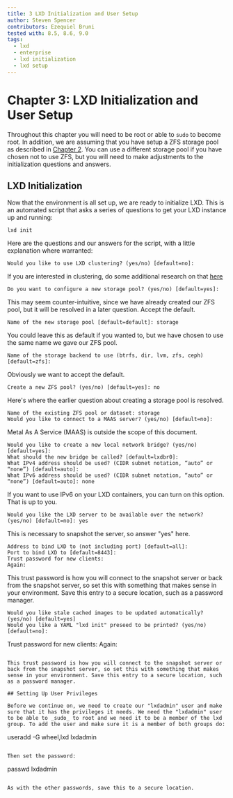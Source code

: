 ```yaml
---
title: 3 LXD Initialization and User Setup
author: Steven Spencer
contributors: Ezequiel Bruni
tested with: 8.5, 8.6, 9.0
tags:
  - lxd
  - enterprise
  - lxd initialization
  - lxd setup
---
```


# Chapter 3: LXD Initialization and User Setup

Throughout this chapter you will need to be root or able to `sudo` to become root. In addition, we are assuming that you have setup a ZFS storage pool as described in [Chapter 2](02-zfs_setup). You can use a different storage pool if you have chosen not to use ZFS, but you will need to make adjustments to the initialization questions and answers.

## LXD Initialization

Now that the environment is all set up, we are ready to initialize LXD. This is an automated script that asks a series of questions to get your LXD instance up and running:

```
lxd init
```

Here are the questions and our answers for the script, with a little explanation where warranted:

```
Would you like to use LXD clustering? (yes/no) [default=no]:
```

If you are interested in clustering, do some additional research on that [here](https://lxd.readthedocs.io/en/latest/clustering/)

```
Do you want to configure a new storage pool? (yes/no) [default=yes]:
```

This may seem counter-intuitive, since we have already created our ZFS pool, but it will be resolved in a later question. Accept the default.

```
Name of the new storage pool [default=default]: storage
```

You could leave this as default if you wanted to, but we have chosen to use the same name we gave our ZFS pool.

```
Name of the storage backend to use (btrfs, dir, lvm, zfs, ceph) [default=zfs]:
```

Obviously we want to accept the default.

```
Create a new ZFS pool? (yes/no) [default=yes]: no
```

Here's where the earlier question about creating a storage pool is resolved.

```
Name of the existing ZFS pool or dataset: storage
Would you like to connect to a MAAS server? (yes/no) [default=no]:
```

Metal As A Service (MAAS) is outside the scope of this document.

```
Would you like to create a new local network bridge? (yes/no) [default=yes]:
What should the new bridge be called? [default=lxdbr0]: 
What IPv4 address should be used? (CIDR subnet notation, “auto” or “none”) [default=auto]:
What IPv6 address should be used? (CIDR subnet notation, “auto” or “none”) [default=auto]: none
```

If you want to use IPv6 on your LXD containers, you can turn on this option. That is up to you.

```
Would you like the LXD server to be available over the network? (yes/no) [default=no]: yes
```

This is necessary to snapshot the server, so answer "yes" here.

```
Address to bind LXD to (not including port) [default=all]:
Port to bind LXD to [default=8443]:
Trust password for new clients:
Again:
```

This trust password is how you will connect to the snapshot server or back from the snapshot server, so set this with something that makes sense in your environment. Save this entry to a secure location, such as a password manager.

```
Would you like stale cached images to be updated automatically? (yes/no) [default=yes]
Would you like a YAML "lxd init" preseed to be printed? (yes/no) [default=no]:
```

Trust password for new clients:
Again:
```

This trust password is how you will connect to the snapshot server or back from the snapshot server, so set this with something that makes sense in your environment. Save this entry to a secure location, such as a password manager.

## Setting Up User Privileges

Before we continue on, we need to create our "lxdadmin" user and make sure that it has the privileges it needs. We need the "lxdadmin" user to be able to _sudo_ to root and we need it to be a member of the lxd group. To add the user and make sure it is a member of both groups do:

```
useradd -G wheel,lxd lxdadmin
```

Then set the password:

```
passwd lxdadmin
```

As with the other passwords, save this to a secure location.
